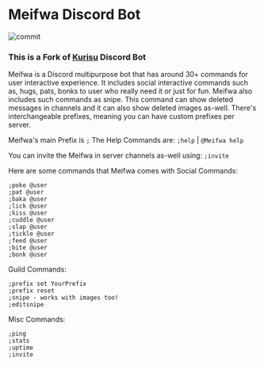 # Meifwa Discord Bot
![commit](https://img.shields.io/github/last-commit/KayTwenty/Meifwa-Discord-Bot?style=for-the-badge)

### **This is a Fork of [Kurisu](https://github.com/Yat-o/Kurisu) Discord Bot**

Meifwa is a Discord multipurpose bot that has around 30+ commands for user interactive experience. It includes social interactive commands such as, hugs, pats, bonks to user who really need it or just for fun. Meifwa also includes such commands as snipe. This command can show deleted messages in channels and it can also show deleted images as-well. There's interchangeable prefixes, meaning you can have custom prefixes per server. 

Meifwa's main Prefix is `;` The Help Commands are: `;help` | `@Meifwa help`

You can invite the Meifwa in server channels as-well using: `;invite`

Here are some commands that Meifwa comes with
Social Commands:
 ``` 
;poke @user
;pat @user
;baka @user
;lick @user
;kiss @user
;cuddle @user
;slap @user
;tickle @user
;feed @user
;bite @user
;bonk @user
```
Guild Commands:
```
;prefix set YourPrefix
;prefix reset
;snipe - works with images too!
;editsnipe
```
Misc Commands:
```
;ping
;stats
;uptime
;invite
```
